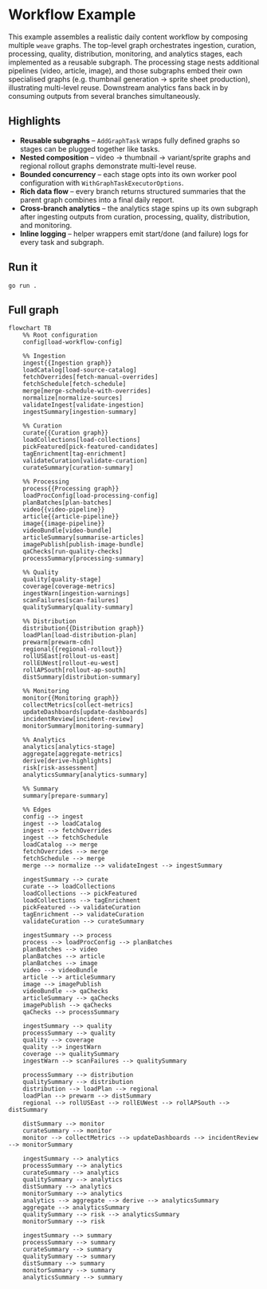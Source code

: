 # Workflow Example

This example assembles a realistic daily content workflow by composing multiple `weave` graphs. The top-level graph orchestrates ingestion, curation, processing, quality, distribution, monitoring, and analytics stages, each implemented as a reusable subgraph. The processing stage nests additional pipelines (video, article, image), and those subgraphs embed their own specialised graphs (e.g. thumbnail generation → sprite sheet production), illustrating multi-level reuse. Downstream analytics fans back in by consuming outputs from several branches simultaneously.

## Highlights

- **Reusable subgraphs** – `AddGraphTask` wraps fully defined graphs so stages can be plugged together like tasks.
- **Nested composition** – video → thumbnail → variant/sprite graphs and regional rollout graphs demonstrate multi-level reuse.
- **Bounded concurrency** – each stage opts into its own worker pool configuration with `WithGraphTaskExecutorOptions`.
- **Rich data flow** – every branch returns structured summaries that the parent graph combines into a final daily report.
- **Cross-branch analytics** – the analytics stage spins up its own subgraph after ingesting outputs from curation, processing, quality, distribution, and monitoring.
- **Inline logging** – helper wrappers emit start/done (and failure) logs for every task and subgraph.

## Run it

```shell
go run .
```

## Full graph

```mermaid
flowchart TB
    %% Root configuration
    config[load-workflow-config]

    %% Ingestion
    ingest{{Ingestion graph}}
    loadCatalog[load-source-catalog]
    fetchOverrides[fetch-manual-overrides]
    fetchSchedule[fetch-schedule]
    merge[merge-schedule-with-overrides]
    normalize[normalize-sources]
    validateIngest[validate-ingestion]
    ingestSummary[ingestion-summary]

    %% Curation
    curate{{Curation graph}}
    loadCollections[load-collections]
    pickFeatured[pick-featured-candidates]
    tagEnrichment[tag-enrichment]
    validateCuration[validate-curation]
    curateSummary[curation-summary]

    %% Processing
    process{{Processing graph}}
    loadProcConfig[load-processing-config]
    planBatches[plan-batches]
    video{{video-pipeline}}
    article{{article-pipeline}}
    image{{image-pipeline}}
    videoBundle[video-bundle]
    articleSummary[summarise-articles]
    imagePublish[publish-image-bundle]
    qaChecks[run-quality-checks]
    processSummary[processing-summary]

    %% Quality
    quality[quality-stage]
    coverage[coverage-metrics]
    ingestWarn[ingestion-warnings]
    scanFailures[scan-failures]
    qualitySummary[quality-summary]

    %% Distribution
    distribution{{Distribution graph}}
    loadPlan[load-distribution-plan]
    prewarm[prewarm-cdn]
    regional{{regional-rollout}}
    rollUSEast[rollout-us-east]
    rollEUWest[rollout-eu-west]
    rollAPSouth[rollout-ap-south]
    distSummary[distribution-summary]

    %% Monitoring
    monitor{{Monitoring graph}}
    collectMetrics[collect-metrics]
    updateDashboards[update-dashboards]
    incidentReview[incident-review]
    monitorSummary[monitoring-summary]

    %% Analytics
    analytics[analytics-stage]
    aggregate[aggregate-metrics]
    derive[derive-highlights]
    risk[risk-assessment]
    analyticsSummary[analytics-summary]

    %% Summary
    summary[prepare-summary]

    %% Edges
    config --> ingest
    ingest --> loadCatalog
    ingest --> fetchOverrides
    ingest --> fetchSchedule
    loadCatalog --> merge
    fetchOverrides --> merge
    fetchSchedule --> merge
    merge --> normalize --> validateIngest --> ingestSummary

    ingestSummary --> curate
    curate --> loadCollections
    loadCollections --> pickFeatured
    loadCollections --> tagEnrichment
    pickFeatured --> validateCuration
    tagEnrichment --> validateCuration
    validateCuration --> curateSummary

    ingestSummary --> process
    process --> loadProcConfig --> planBatches
    planBatches --> video
    planBatches --> article
    planBatches --> image
    video --> videoBundle
    article --> articleSummary
    image --> imagePublish
    videoBundle --> qaChecks
    articleSummary --> qaChecks
    imagePublish --> qaChecks
    qaChecks --> processSummary

    ingestSummary --> quality
    processSummary --> quality
    quality --> coverage
    quality --> ingestWarn
    coverage --> qualitySummary
    ingestWarn --> scanFailures --> qualitySummary

    processSummary --> distribution
    qualitySummary --> distribution
    distribution --> loadPlan --> regional
    loadPlan --> prewarm --> distSummary
    regional --> rollUSEast --> rollEUWest --> rollAPSouth --> distSummary

    distSummary --> monitor
    curateSummary --> monitor
    monitor --> collectMetrics --> updateDashboards --> incidentReview --> monitorSummary

    ingestSummary --> analytics
    processSummary --> analytics
    curateSummary --> analytics
    qualitySummary --> analytics
    distSummary --> analytics
    monitorSummary --> analytics
    analytics --> aggregate --> derive --> analyticsSummary
    aggregate --> analyticsSummary
    qualitySummary --> risk --> analyticsSummary
    monitorSummary --> risk

    ingestSummary --> summary
    processSummary --> summary
    curateSummary --> summary
    qualitySummary --> summary
    distSummary --> summary
    monitorSummary --> summary
    analyticsSummary --> summary
```
